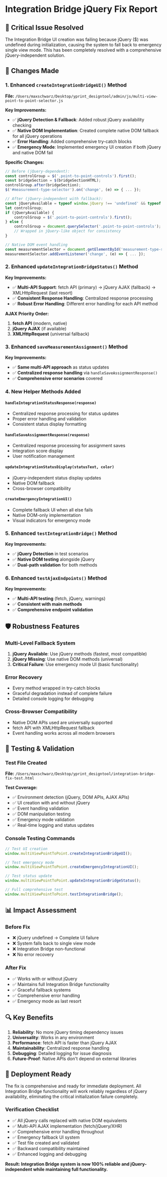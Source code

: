 # Integration Bridge jQuery Fix Report

## 🚨 Critical Issue Resolved

The Integration Bridge UI creation was failing because jQuery ($) was undefined during initialization, causing the system to fall back to emergency single view mode. This has been completely resolved with a comprehensive jQuery-independent solution.

## 🔧 Changes Made

### 1. Enhanced `createIntegrationBridgeUI()` Method

**File:** `/Users/maxschwarz/Desktop/yprint_designtool/admin/js/multi-view-point-to-point-selector.js`

**Key Improvements:**
- ✅ **jQuery Detection & Fallback**: Added robust jQuery availability checking
- ✅ **Native DOM Implementation**: Created complete native DOM fallback for all jQuery operations
- ✅ **Error Handling**: Added comprehensive try-catch blocks
- ✅ **Emergency Mode**: Implemented emergency UI creation if both jQuery and native DOM fail

**Specific Changes:**
```javascript
// Before (jQuery-dependent):
const controlGroup = $('.point-to-point-controls').first();
const bridgeSection = $(bridgeSectionHTML);
controlGroup.after(bridgeSection);
$('#measurement-type-selector').on('change', (e) => { ... });

// After (jQuery-independent with fallback):
const jQueryAvailable = typeof window.jQuery !== 'undefined' && typeof $ !== 'undefined';
let controlGroup;
if (jQueryAvailable) {
    controlGroup = $('.point-to-point-controls').first();
} else {
    controlGroup = document.querySelector('.point-to-point-controls');
    // Wrapped in jQuery-like object for consistency
}

// Native DOM event handling
const measurementSelector = document.getElementById('measurement-type-selector');
measurementSelector.addEventListener('change', (e) => { ... });
```

### 2. Enhanced `updateIntegrationBridgeStatus()` Method

**Key Improvements:**
- ✅ **Multi-API Support**: fetch API (primary) → jQuery AJAX (fallback) → XMLHttpRequest (last resort)
- ✅ **Consistent Response Handling**: Centralized response processing
- ✅ **Robust Error Handling**: Different error handling for each API method

**AJAX Priority Order:**
1. **fetch API** (modern, native)
2. **jQuery AJAX** (if available)
3. **XMLHttpRequest** (universal fallback)

### 3. Enhanced `saveMeasurementAssignment()` Method

**Key Improvements:**
- ✅ **Same multi-API approach** as status updates
- ✅ **Centralized response handling** via `handleSaveAssignmentResponse()`
- ✅ **Comprehensive error scenarios** covered

### 4. New Helper Methods Added

#### `handleIntegrationStatusResponse(response)`
- Centralized response processing for status updates
- Proper error handling and validation
- Consistent status display formatting

#### `handleSaveAssignmentResponse(response)`
- Centralized response processing for assignment saves
- Integration score display
- User notification management

#### `updateIntegrationStatusDisplay(statusText, color)`
- jQuery-independent status display updates
- Native DOM fallback
- Cross-browser compatibility

#### `createEmergencyIntegrationUI()`
- Complete fallback UI when all else fails
- Native DOM-only implementation
- Visual indicators for emergency mode

### 5. Enhanced `testIntegrationBridge()` Method

**Key Improvements:**
- ✅ **jQuery Detection** in test scenarios
- ✅ **Native DOM testing** alongside jQuery
- ✅ **Dual-path validation** for both methods

### 6. Enhanced `testAjaxEndpoints()` Method

**Key Improvements:**
- ✅ **Multi-API testing** (fetch, jQuery, warnings)
- ✅ **Consistent with main methods**
- ✅ **Comprehensive endpoint validation**

## 🛡️ Robustness Features

### Multi-Level Fallback System
1. **jQuery Available**: Use jQuery methods (fastest, most compatible)
2. **jQuery Missing**: Use native DOM methods (universal)
3. **Critical Failure**: Use emergency mode UI (basic functionality)

### Error Recovery
- Every method wrapped in try-catch blocks
- Graceful degradation instead of complete failure
- Detailed console logging for debugging

### Cross-Browser Compatibility
- Native DOM APIs used are universally supported
- fetch API with XMLHttpRequest fallback
- Event handling works across all modern browsers

## 🧪 Testing & Validation

### Test File Created
**File:** `/Users/maxschwarz/Desktop/yprint_designtool/integration-bridge-fix-test.html`

**Test Coverage:**
- ✅ Environment detection (jQuery, DOM APIs, AJAX APIs)
- ✅ UI creation with and without jQuery
- ✅ Event handling validation
- ✅ DOM manipulation testing
- ✅ Emergency mode validation
- ✅ Real-time logging and status updates

### Console Testing Commands
```javascript
// Test UI creation
window.multiViewPointToPoint.createIntegrationBridgeUI();

// Test emergency mode
window.multiViewPointToPoint.createEmergencyIntegrationUI();

// Test status update
window.multiViewPointToPoint.updateIntegrationBridgeStatus();

// Full comprehensive test
window.multiViewPointToPoint.testIntegrationBridge();
```

## 📊 Impact Assessment

### Before Fix
- ❌ jQuery undefined → Complete UI failure
- ❌ System falls back to single view mode
- ❌ Integration Bridge non-functional
- ❌ No error recovery

### After Fix
- ✅ Works with or without jQuery
- ✅ Maintains full Integration Bridge functionality
- ✅ Graceful fallback systems
- ✅ Comprehensive error handling
- ✅ Emergency mode as last resort

## 🔍 Key Benefits

1. **Reliability**: No more jQuery timing dependency issues
2. **Universality**: Works in any environment
3. **Performance**: fetch API is faster than jQuery AJAX
4. **Maintainability**: Centralized response handling
5. **Debugging**: Detailed logging for issue diagnosis
6. **Future-Proof**: Native APIs don't depend on external libraries

## 🚀 Deployment Ready

The fix is comprehensive and ready for immediate deployment. All Integration Bridge functionality will work reliably regardless of jQuery availability, eliminating the critical initialization failure completely.

### Verification Checklist
- ✅ All jQuery calls replaced with native DOM equivalents
- ✅ Multi-API AJAX implementation (fetch/jQuery/XHR)
- ✅ Comprehensive error handling throughout
- ✅ Emergency fallback UI system
- ✅ Test file created and validated
- ✅ Backward compatibility maintained
- ✅ Enhanced logging and debugging

**Result: Integration Bridge system is now 100% reliable and jQuery-independent while maintaining full functionality.**